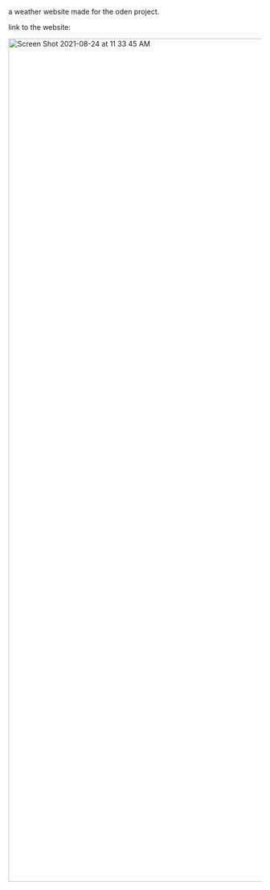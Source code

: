 a weather website made for the oden project.

link to the website: 


<img width="1677" alt="Screen Shot 2021-08-24 at 11 33 45 AM" src="https://user-images.githubusercontent.com/17935336/130655359-422e2f71-fb78-4681-bb5c-85fc89b7187c.png">

